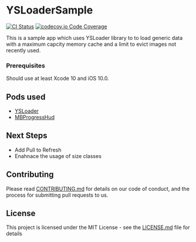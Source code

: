 # YSLoaderSample

[![CI Status](https://img.shields.io/travis/ysadiq/YSLoaderSample.svg?style=flat)](https://travis-ci.org/ysadiq/YSLoaderSample)
[![codecov.io Code Coverage](https://img.shields.io/codecov/c/github/ysadiq/YSLoaderSample.svg)](https://codecov.io/github/ysadiq/YSLoaderSample?branch=master)

This is a sample app which uses YSLoader library to to load generic data with a maximum capcity memory cache and a limit to evict images not recently used.

### Prerequisites

Should use at least Xcode 10 and iOS 10.0.

## Pods used

* [YSLoader](https://github.com/ysadiq/YSLoader/tree/master)
* [MBProgressHud](https://github.com/jdg/MBProgressHUD)

## Next Steps

* Add Pull to Refresh
* Enahnace the usage of size classes

## Contributing

Please read [CONTRIBUTING.md](https://gist.github.com/PurpleBooth/b24679402957c63ec426) for details on our code of conduct, and the process for submitting pull requests to us.

## License

This project is licensed under the MIT License - see the [LICENSE.md](LICENSE.md) file for details
